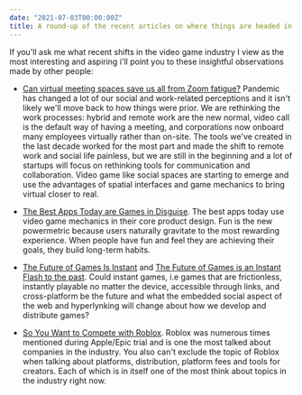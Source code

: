 ```yaml
---
date: "2021-07-03T00:00:00Z"
title: A round-up of the recent articles on where things are headed in video game space
---
```


If you'll ask me what recent shifts in the video game industry I view as the most interesting and aspiring i'll point you to these insightful observations made by other people:

- [Can virtual meeting spaces save us all from Zoom fatigue?](https://www.theguardian.com/technology/2021/may/08/work-can-virtual-meeting-spaces-save-us-all-from-zoom-fatigue) Pandemic has changed a lot of our social and work-related perceptions and it isn't likely we'll move back to how things were prior. We are rethinking the work processes: hybrid and remote work are the new normal, video call is the default way of having a meeting, and corporations now onboard many employees virtually rather than on-site. The tools we've created in the last decade worked for the most part and made the shift to remote work and social life painless, but we are still in the beginning and a lot of startups will focus on rethinking tools for communication and collaboration. Video game like social spaces are starting to emerge and use the advantages of spatial interfaces and game mechanics to bring  virtual closer to real.

- [The Best Apps Today are 
Games in Disguise](https://www.jonlai.co/game-like). The best apps today use video game mechanics in their core product design. Fun is the new powermetric because users naturally gravitate to the most rewarding experience. When people have fun and feel they are achieving their goals, they build long-term habits. 

- [The Future of Games Is Instant](https://future.a16z.com/instant-games/) and [The Future of Games is an Instant Flash to the past](https://www.fortressofdoors.com/the-future-of-games-is-an-instant-flash-to-the-past/). Could instant games, i.e games that are frictionless, instantly playable no matter the device, accessible through links, and cross-platform be the future and what the embedded social aspect of the web and hyperlynking will change about how we develop and distribute games?

- [So You Want to Compete with Roblox](https://www.fortressofdoors.com/so-you-want-to-compete-with-roblox/). Roblox was numerous times mentioned during Apple/Epic trial and is one the most talked about companies in the industry. You also can't exclude the topic of Roblox when talking about platforms, distribution, platform fees and tools for creators. Each of which is in itself one of the most think about topics in the industry right now.